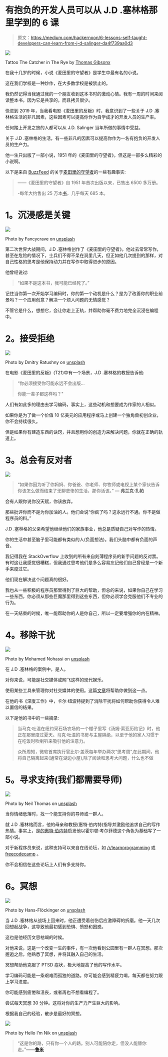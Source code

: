# 有抱负的开发人员可以从 J.D .塞林格那里学到的 6 课

> 原文：<https://medium.com/hackernoon/6-lessons-self-taught-developers-can-learn-from-j-d-salinger-da4f739aa0d3>

![](img/2861c594f6bc02efb80a9457c74ab939.png)

Tattoo The Catcher in The Rye by [Thomas Gibsonx](https://www.redbubble.com/people/thomasgibsonx?ref=artist_title_name)

在我十几岁的时候，小说《麦田里的守望者》是学生中最有名的小说。

这在我们学校是一种炒作，在大多数学校是被禁止的。

我仍然记得当我通过我的一个朋友收到这本书时的激动心情。我有一周的时间来阅读整本书，因为它是共享的，而且拷贝很少。

快进到 2019 年，当我看电影《麦田里的反叛》时，我意识到了一些关于 J.D .塞林格生活的非凡因素，这些因素可以提高你作为自学成才的开发人员的生产率。

任何踏上开发之旅的人都可以从 J.D. Salinger 当年所做的事情中受益。

关于 J.D .塞林格的生活，有一些非凡的因素可以提高你作为一名有抱负的开发人员的生产力。

他一生只出版了一部小说，1951 年的《麦田里的守望者》，但这是一部多么精彩的小说啊。

以下是来自 [BuzzFeed](https://www.buzzfeed.com/danieldalton/people-are-always-ruining-things-for-you) 的关于[麦田里的守望者](https://amzn.to/2RDLfpH)的一些有趣事实:

> ——《麦田里的守望者》自 1951 年首次出版以来，已售出 6500 多万册。
> 
> -每年大约售出 25 万本[书](https://amzn.to/2RDLfpH)，几乎每天 685 本。

# **1。沉浸感是关键**

![](img/b713fbbe205b079b844239c57363bf40.png)

Photo by Fancycrave on [unsplash](https://unsplash.com/photos/W1FheOplgck)

第二次世界大战期间，J.D .塞林格创作了《麦田里的守望者》。他过去常常写作，甚至在危险的情况下，士兵们不得不呆在洞里几天，但正如他几次提到的那样，对自己性格的思考是他保持动力并在写作中取得进步的原因。

他曾经说过:

> “如果不是这本书，我可能已经死了。”

记住当你第一次开始学习编码时，你的第一个动机是什么？是为了改善你的职业前景吗？一个应用创意？解决一个烦人问题的无情感觉？

不管它是什么，想想它，会让你走上正轨，并帮助你毫不费力地完全沉浸在编程中。

# **2。接受拒绝**

![](img/f5f7df41699ea2f3f4e7235dae39ad21.png)

Photo by Dmitry Ratushny on [unsplash](https://unsplash.com/photos/O33IVNPb0RI)

在电影《麦田里的反叛》(T21)中有一个场景，J.D .塞林格的教授告诉他:

> “你必须接受你可能永远不会出版…
> 
> 你能一辈子都这样吗？"

人们有如此多的理由去学习编码，事实上，这些动机和想要成为作家的人相似。

如果你是为了做一个价值 10 亿美元的应用程序或马上创建一个独角兽初创企业，你不会持续很久。

但是如果你有建造东西的诀窍，并且想用你的创造力来解决问题，你就在正确的轨道上。

# **3。总会有反对者**

![](img/81352d9bb4bd1087b328cb6251e0c5e9.png)

> “如果你因为听了你妈妈、你爸爸、你老师、你牧师或电视上某个家伙告诉你该怎么做而结束了无聊悲惨的生活，那你活该。”
> ― **弗兰克·扎帕**

会有人跟你说你没天赋，你该放弃。

那些批评你而不是为你加油的人。他们会说“你疯了吗？这永远行不通。你不是做程序员的料。”

J.D .塞林格的父亲希望他继续他们的家族事业，他总是质疑自己对写作的热情。

你的生活中甚至脑子里可能都有类似的人(负面想法)。我们头脑中都有负面的声音。

我记得我在 StackOverflow 上收到的所有来自刻薄程序员的新手问题的反对票。有时这让我感觉很糟糕，但我通过思考他们是多么容易忘记他们自己曾经是一个新手来度过它。

他们现在解决这个问题真的很好。

我也从一些积极的程序员那里得到了巨大的帮助，但总的来说，如果你自己在学习一些东西，你必须从那些巨魔那里得到这些东西，但你必须学会克服他们不专业的行为。

在一天结束的时候，唯一能帮助你的人是你自己，所以一定要增强你的内在精神。

# **4。移除干扰**

![](img/8f21c51a25d645aa02ec872b5b71755c.png)

Photo by Mohamed Nohassi on [unsplash](https://unsplash.com/photos/odxB5oIG_iA)

在 J.D .塞林格的案例中，是人。

对你来说，可能是社交媒体或网飞这样的现代娱乐。

使用某些工具来管理你对社交媒体的使用。这篇[文章](/swlh/become-10x-more-productive-kill-your-distractions-and-improve-your-focus-ddfa6c7397c8)将帮助你做到这一点。

在他的书《深度工作》中，卡尔·纽波特提到了消除干扰将如何帮助你获得令人难以置信的结果。

以下是他的书中的一些摘录:

> 当马克·吐温在纽约采石场农场的一个棚子里写《汤姆·索亚历险记》时，他正在那里度过夏天。马克·吐温的书房与主屋隔绝，以至于他的家人习惯于在吃饭时吹喇叭来吸引他的注意力。
> 
> 众所周知，微软首席执行官比尔·盖茨每年举办两次“思考周”,在此期间，他将自己隔离起来(通常在湖边小屋),除了阅读和思考大问题，什么也不做

# **5。寻求支持(我们都需要导师)**

![](img/6883deffb20d43aa76d439d7dc8cc8bd.png)

Photo by Neil Thomas on [unsplash](https://unsplash.com/photos/SIU1Glk6v5k)

当你情绪低落时，找一个能支持你的导师或一群人。

就 J.D .塞林格而言，他的母亲和教授(惠特·伯内特)指导并激励他追求自己的写作热情。事实上，是[的惠特·伯内特](https://en.wikipedia.org/wiki/Whit_Burnett)启发他以霍尔顿·考尔菲德这个角色为基础写了一部小说。

对于新程序员来说，这种支持可以来自在线论坛，如 [/r/learnprogramming](https://www.reddit.com/r/learnprogramming/) 或 [freecodecamp](https://www.freecodecamp.org/forum/) 。

你不会相信在这些论坛上人们有多支持你。

# **6。冥想**

![](img/a6c98a0aa70a149f7859d6484dc1eadf.png)

Photo by Hans-Flöckinger on [unsplash](https://unsplash.com/photos/t1XLQvDqt_4)

当 J.D .塞林格从战场上回来时，他正遭受着创伤后应激障碍的折磨。他一天几次回想起战争，这导致他最初感到恐惧、愤怒和困惑。

这也是他经历文思枯竭的时候。

对他来说，这是一个改变一生的事件，有一次他看到公园里有一群人在冥想。那次邂逅之后，他熟悉了冥想，并将其融入自己的生活。

冥想帮助他克服了 PTSD 症状，极大地提高了他的写作水平。

学习编码可能是一条艰难而孤独的道路。你可能会感到精疲力竭，每天都在努力跟上学习进度。

你可能感到疲倦和沮丧，或者再也不想看编程了。

尝试每天冥想 30 分钟。这将对你的生产力产生巨大的影响。

根据我自己的经验，散步是最好的冥想。

![](img/a21b3dbe1d39121916c7c5410bd6e2f0.png)

Photo by Hello I’m Nik on [unsplash](https://unsplash.com/photos/z1d-LP8sjuI)

> “这是你的路，只有你一个人的路。别人可能陪你走，但没人能替你走。”**——**[**鲁米**](https://en.wikipedia.org/wiki/Rumi)